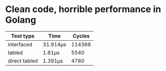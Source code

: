 # Clean code, horrible performance in Golang

| Test type     | Time     | Cycles |
|---------------|----------|--------|
| interfaced    | 31.914µs | 114366 |
| tabled        |   1.61µs |   5540 |
| direct tabled |  1.391µs |   4780 |